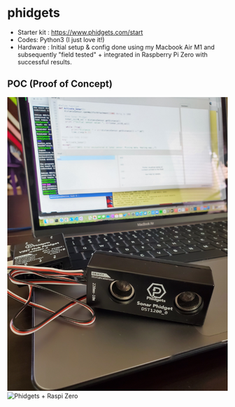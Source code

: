 # phidgets

- Starter kit : https://www.phidgets.com/start
- Codes: Python3 (I just love it!)
- Hardware : Initial setup & config done using my Macbook Air M1 and subsequently "field tested" + integrated in Raspberry Pi Zero with successful results.

## POC (Proof of Concept)

![Phidgets + Dev](https://github.com/bencarpena/phidgets/blob/main/_stage/20210115_141331.jpg)
![Phidgets + Raspi Zero](https://github.com/bencarpena/phidgets/blob/main/_stage/20210116_153324.jpg)




